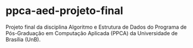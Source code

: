 # ppca-aed-projeto-final
Projeto final da disciplina Algoritmo e Estrutura de Dados do Programa de Pós-Graduação em Computação Aplicada (PPCA) da Universidade de Brasília (UnB).

